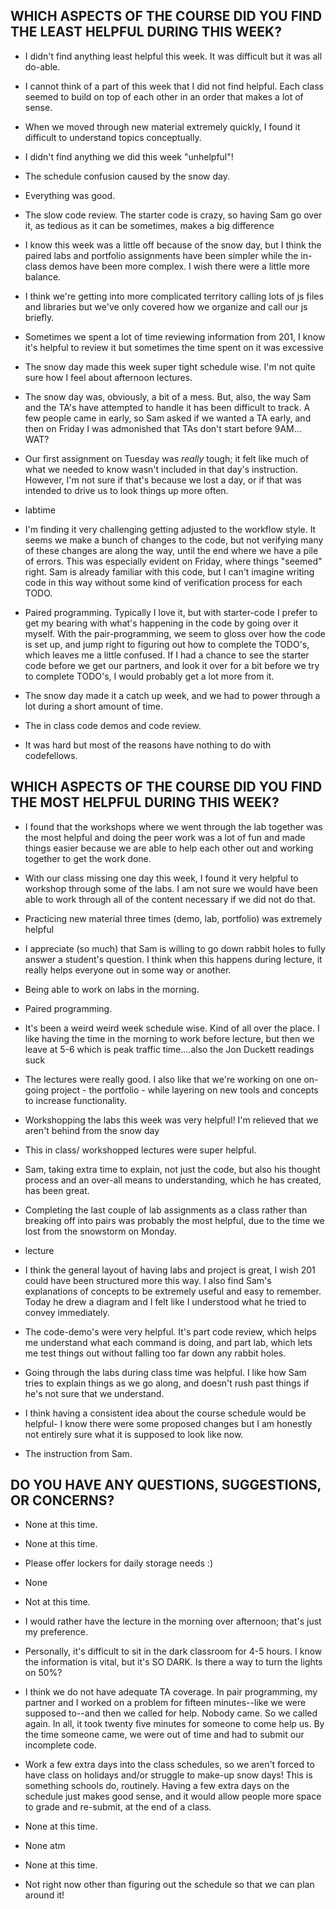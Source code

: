 ## WHICH ASPECTS OF THE COURSE DID YOU FIND THE LEAST HELPFUL DURING THIS WEEK?

- I didn't find anything least helpful this week. It was difficult but it was all do-able.

- I cannot think of a part of this week that I did not find helpful. Each class seemed to build on top of each other in an order that makes a lot of sense.

- When we moved through new material extremely quickly, I found it difficult to understand topics conceptually.

- I didn't find anything we did this week "unhelpful"!

- The schedule confusion caused by the snow day.

- Everything was good.

- The slow code review. The starter code is crazy, so having Sam go over it, as tedious as it can be sometimes, makes a big difference

- I know this week was a little off because of the snow day, but I think the paired labs and portfolio assignments have been simpler while the in-class demos have been more complex. I wish there were a little more balance.

- I think we're getting into more complicated territory calling lots of js files and libraries but we've only covered how we organize and call our js briefly.

- Sometimes we spent a lot of time reviewing information from 201, I know it's helpful to review it but sometimes the time spent on it was excessive

- The snow day made this week super tight schedule wise. I'm not quite sure how I feel about afternoon lectures.

- The snow day was, obviously, a bit of a mess. But, also, the way Sam and the TA's have attempted to handle it has been difficult to track. A few people came in early, so Sam asked if we wanted a TA early, and then on Friday I was admonished that TAs don't start before 9AM... WAT?

- Our first assignment on Tuesday was _really_ tough; it felt like much of what we needed to know wasn't included in that day's instruction. However, I'm not sure if that's because we lost a day, or if that was intended to drive us to look things up more often.

- labtime

- I'm finding it very challenging getting adjusted to the workflow style. It seems we make a bunch of changes to the code, but not verifying many of these changes are along the way, until the end where we have a pile of errors. This was especially evident on Friday, where things "seemed" right. Sam is already familiar with this code, but I can't imagine writing code in this way without some kind of verification process for each TODO.

- Paired programming. Typically I love it, but with starter-code I prefer to get my bearing with what's happening in the code by going over it myself. With the pair-programming, we seem to gloss over how the code is set up, and jump right to figuring out how to complete the TODO's, which leaves me a little confused. If I had a chance to see the starter code before we get our partners, and look it over for a bit before we try to complete TODO's, I would probably get a lot more from it.

- The snow day made it a catch up week, and we had to power through a lot during a short amount of time.

- The in class code demos and code review.

- It was hard but most of the reasons have nothing to do with codefellows.

## WHICH ASPECTS OF THE COURSE DID YOU FIND THE MOST HELPFUL DURING THIS WEEK?

- I found that the workshops where we went through the lab together was the most helpful and doing the peer work was a lot of fun and made things easier because we are able to help each other out and working together to get the work done.

- With our class missing one day this week, I found it very helpful to workshop through some of the labs. I am not sure we would have been able to work through all of the content necessary if we did not do that.

- Practicing new material three times (demo, lab, portfolio) was extremely helpful

- I appreciate (so much) that Sam is willing to go down rabbit holes to fully answer a student's question. I think when this happens during lecture, it really helps everyone out in some way or another.

- Being able to work on labs in the morning.

- Paired programming.

- It's been a weird weird week schedule wise. Kind of all over the place. I like having the time in the morning to work before lecture, but then we leave at 5-6 which is peak traffic time....also the Jon Duckett readings suck

- The lectures were really good. I also like that we're working on one on-going project - the portfolio - while layering on new tools and concepts to increase functionality.

- Workshopping the labs this week was very helpful! I'm relieved that we aren't behind from the snow day

- This in class/ workshopped lectures were super helpful.

- Sam, taking extra time to explain, not just the code, but also his thought process and an over-all means to understanding, which he has created, has been great.

- Completing the last couple of lab assignments as a class rather than breaking off into pairs was probably the most helpful, due to the time we lost from the snowstorm on Monday.

- lecture

- I think the general layout of having labs and project is great, I wish 201 could have been structured more this way. I also find Sam's explanations of concepts to be extremely useful and easy to remember. Today he drew a diagram and I felt like I understood what he tried to convey immediately.

- The code-demo's were very helpful. It's part code review, which helps me understand what each command is doing, and part lab, which lets me test things out without falling too far down any rabbit holes.

- Going through the labs during class time was helpful. I like how Sam tries to explain things as we go along, and doesn't rush past things if he's not sure that we understand.

- I think having a consistent idea about the course schedule would be helpful- I know there were some proposed changes but I am honestly not entirely sure what it is supposed to look like now.

- The instruction from Sam.

## DO YOU HAVE ANY QUESTIONS, SUGGESTIONS, OR CONCERNS?

- None at this time.

- None at this time.

- Please offer lockers for daily storage needs :)

- None

- Not at this time.

- I would rather have the lecture in the morning over afternoon; that's just my preference.

- Personally, it's difficult to sit in the dark classroom for 4-5 hours. I know the information is vital, but it's SO DARK. Is there a way to turn the lights on 50%?

- I think we do not have adequate TA coverage. In pair programming, my partner and I worked on a problem for fifteen minutes--like we were supposed to--and then we called for help. Nobody came. So we called again. In all, it took twenty five minutes for someone to come help us. By the time someone came, we were out of time and had to submit our incomplete code.

- Work a few extra days into the class schedules, so we aren't forced to have class on holidays and/or struggle to make-up snow days! This is something schools do, routinely. Having a few extra days on the schedule just makes good sense, and it would allow people more space to grade and re-submit, at the end of a class.

- None at this time.

- None atm

- None at this time.

- Not right now other than figuring out the schedule so that we can plan around it!
